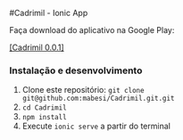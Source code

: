 #Cadrimil - Ionic App

Faça download do aplicativo na Google Play: 

[[Cadrimil 0.0.1]](https://play.google.com/store/apps/details?id=br.com.mabesiweb.cadrimil)

### Instalação e desenvolvimento

1. Clone este repositório: `git clone git@github.com:mabesi/Cadrimil.git.git`
2. `cd Cadrimil`
3. `npm install`
4. Execute `ionic serve` a partir do terminal

